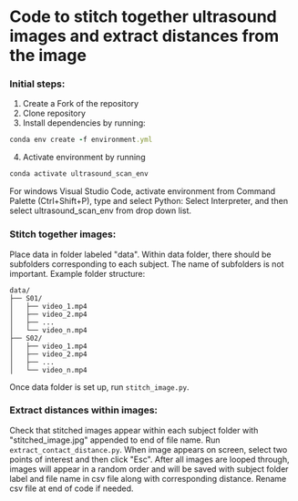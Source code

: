 # Code to stitch together ultrasound images and extract distances from the image

### Initial steps:
1. Create a Fork of the repository
2. Clone repository
3. Install dependencies by running:
    
```rb
conda env create -f environment.yml
```

4. Activate environment by running
```rb
conda activate ultrasound_scan_env
```
  
For windows Visual Studio Code, activate environment from Command Palette (Ctrl+Shift+P), type and select Python: Select Interpreter, and then select ultrasound_scan_env from drop down list. 
       
### Stitch together images:

Place data in folder labeled "data". Within data folder, there should be subfolders corresponding to each subject. The name of subfolders is not important. Example folder structure: 
```
data/
├── S01/
│   ├── video_1.mp4
│   ├── video_2.mp4
│   ├── ...
│   └── video_n.mp4
├── S02/
│   ├── video_1.mp4
│   ├── video_2.mp4
│   ├── ...
│   └── video_n.mp4
```
Once data folder is set up, run ```stitch_image.py```.

### Extract distances within images:

Check that stitched images appear within each subject folder with "stitched_image.jpg" appended to end of file name. Run ```extract_contact_distance.py```. When image appears on screen, select two points of interest and then click "Esc". After all images are looped through, images will appear in a random order and will be saved with subject folder label and file name in csv file along with corresponding distance. Rename csv file at end of code if needed.
